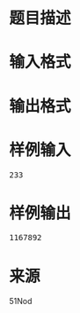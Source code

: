 

# 题目描述



# 输入格式



# 输出格式



# 样例输入


<pre>233</pre>

# 样例输出


<pre>1167892</pre>

# 来源


<p>
51Nod
</p>
